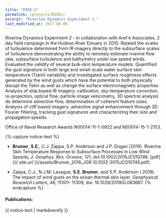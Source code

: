 ```yaml
---
title: "RIDE-2"
permalink: /projects/RIDE2/
excerpt: "Riverine Dynamics Experiment 2."
last_modified_at: 2017-04-06
---
```


Riverine Dynamics Experiment 2 - in collaboration with Aret\'e Associates, 2 day field campaign in the Hudson River Estuary in 2010. Related the scales of turbulence determined from IR imagery directly to the subsurface scales of turbulence demonstrating the ability to remotely estimate riverine flow rate, subsurface turbulence and bathymetry under low speed winds. Evaluated the validity of several bulk-skin temperature models. Quantified the gust signature in both large and small-scale water surface skin temperature (Tskin) variability and investigated surface roughness effects generated by the wind gusts which have the potential to both physically disrupt the Tskin as well as change the surface electromagnetic properties. Analysis of ship based IR imagery: calibration, sky-temperature correction, re-projection, optical flow, particle image velocimetry, 3D spectral analysis do determine advective flow, determination of coherent feature sizes. Analysis of cliff based imagery: advective signal enhancement through 3D Fourier filtering, tracking gust signatures and characterizing their size and propagation speeds. 

Office of Naval Research Awards N00014-11-1-0922 and N00014-15-1-2153.


{% capture notice-text %}
*  **Brumer**, **S.E.**, C.J. Zappa, S.P. Anderson and J.P. Dugan (2016). Riverine Skin Temperature Response to Subsurface Processes in Low Wind Speeds, *J. Geophys. Res. Oceans*, 121, doi:10.1002/2015JC010746. [pdf]({{ site.url }}/assets/Brumer_2016_JGR 10.1002-2015JC010746.pdf)

* Zappa, C.J., N.J.M. Laxague, **S.E. Brumer**, and S.P. Anderson ( 2019). The impact of wind gusts on the ocean thermal skin layer. *Geophysical Research Letters*, 46, 11301– 11309, doi: 10.1029/2019GL083687.
{% endcapture %}

<div class="notice--info">
  <h4>Publications:</h4>
  {{ notice-text | markdownify }}
</div>
